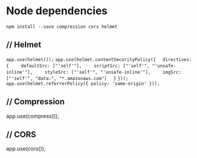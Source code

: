 # Node dependencies 

`npm install --save compression cors helmet`

## // Helmet

`app.use(helmet());`
`app.use(helmet.contentSecurityPolicy({`
`  directives: {`
`    defaultSrc: ["'self'"],`
`    scriptSrc: ["'self'", "'unsafe-inline'"],`
`    styleSrc: ["'self'", "'unsafe-inline'"],`
`    imgSrc: ["'self'", "data:", "*.amazonaws.com"]`
`  }`
`}));`
`app.use(helmet.referrerPolicy({ policy: 'same-origin' }));`

## // Compression

app.use(compress());

## // CORS

app.use(cors());

